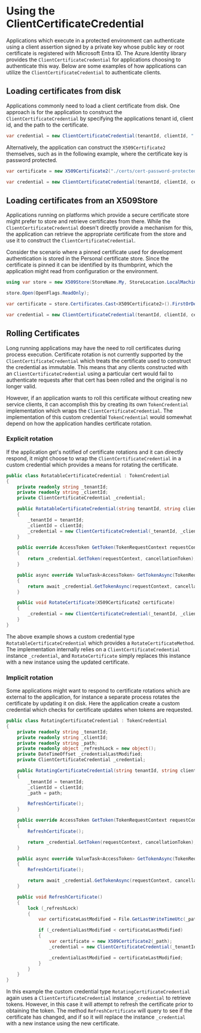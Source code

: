 # Using the ClientCertificateCredential

Applications which execute in a protected environment can authenticate using a client assertion signed by a private key whose public key or root certificate is registered with Microsoft Entra ID. The Azure.Identity library provides the `ClientCertificateCredential` for applications choosing to authenticate this way. Below are some examples of how applications can utilize the `ClientCertificateCredential` to authenticate clients.


## Loading certificates from disk

Applications commonly need to load a client certificate from disk. One approach is for the application to construct the `ClientCertificateCredential` by specifying the applications tenant id, client id, and the path to the certificate.

```C# Snippet:Identity_CertificateCredenetial_CreateWithPath
var credential = new ClientCertificateCredential(tenantId, clientId, "./certs/cert.pfx");
```
Alternatively, the application can construct the `X509Certificate2` themselves, such as in the following example, where the certificate key is password protected.

```C# Snippet:Identity_CertificateCredenetial_CreateWithX509Cert
var certificate = new X509Certificate2("./certs/cert-password-protected.pfx", "password");

var credential = new ClientCertificateCredential(tenantId, clientId, certificate);
```

## Loading certificates from an X509Store

Applications running on platforms which provide a secure certificate store might prefer to store and retrieve certificates from there. While the `ClientCertificateCredential` doesn't directly provide a mechanism for this, the application can retrieve the appropriate certificate from the store and use it to construct the `ClientCertificateCredential`.

Consider the scenario where a pinned certificate used for development authentication is stored in the Personal certificate store. Since the certificate is pinned it can be identified by its thumbprint, which the application might read from configuration or the environment.

```C# Snippet:Identity_CertificateCredenetial_CreateFromStore
using var store = new X509Store(StoreName.My, StoreLocation.LocalMachine);

store.Open(OpenFlags.ReadOnly);

var certificate = store.Certificates.Cast<X509Certificate2>().FirstOrDefault(cert => cert.Thumbprint == thumbprint);

var credential = new ClientCertificateCredential(tenantId, clientId, certificate);
```

## Rolling Certificates

Long running applications may have the need to roll certificates during process execution. Certificate rotation is not currently supported by the `ClientCertificateCredential` which treats the certificate used to construct the credential as immutable. This means that any clients constructed with an `ClientCertificateCredential` using a particular cert would fail to authenticate requests after that cert has been rolled and the original is no longer valid.

However, if an application wants to roll this certificate without creating new service clients, it can accomplish this by creating its own `TokenCredential` implementation which wraps the `ClientCertificateCredential`. The implementation of this custom credential `TokenCredential` would somewhat depend on how the application handles certificate rotation.

### Explicit rotation

If the application get's notified of certificate rotations and it can directly respond, it might choose to wrap the `ClientCertificateCredential` in a custom credential which provides a means for rotating the certificate.

```C# Snippet:Identity_CertificateCredenetial_RotatableCredential
public class RotatableCertificateCredential : TokenCredential
{
    private readonly string _tenantId;
    private readonly string _clientId;
    private ClientCertificateCredential _credential;

    public RotatableCertificateCredential(string tenantId, string clientId, X509Certificate2 certificate)
    {
        _tenantId = tenantId;
        _clientId = clientId;
        _credential = new ClientCertificateCredential(_tenantId, _clientId, certificate);
    }

    public override AccessToken GetToken(TokenRequestContext requestContext, CancellationToken cancellationToken)
    {
        return _credential.GetToken(requestContext, cancellationToken);
    }

    public async override ValueTask<AccessToken> GetTokenAsync(TokenRequestContext requestContext, CancellationToken cancellationToken)
    {
        return await _credential.GetTokenAsync(requestContext, cancellationToken);
    }

    public void RotateCertificate(X509Certificate2 certificate)
    {
        _credential = new ClientCertificateCredential(_tenantId, _clientId, certificate);
    }
}
```

The above example shows a custom credential type `RotatableCertificateCredential` which provides a `RotateCertificateMethod`. The implementation internally relies on a `ClientCertificateCredential` instance `_credential`, and `RotateCertificate` simply replaces this instance with a new instance using the updated certificate.

### Implicit rotation
Some applications might want to respond to certificate rotations which are external to the application, for instance a separate process rotates the certificate by updating it on disk. Here the application create a custom credential which checks for certificate updates when tokens are requested.

```C# Snippet:Identity_CertificateCredenetial_RotatingCredential
public class RotatingCertificateCredential : TokenCredential
{
    private readonly string _tenantId;
    private readonly string _clientId;
    private readonly string _path;
    private readonly object _refreshLock = new object();
    private DateTimeOffset _credentialLastModified;
    private ClientCertificateCredential _credential;

    public RotatingCertificateCredential(string tenantId, string clientId, string path)
    {
        _tenantId = tenantId;
        _clientId = clientId;
        _path = path;

        RefreshCertificate();
    }

    public override AccessToken GetToken(TokenRequestContext requestContext, CancellationToken cancellationToken)
    {
        RefreshCertificate();

        return _credential.GetToken(requestContext, cancellationToken);
    }

    public async override ValueTask<AccessToken> GetTokenAsync(TokenRequestContext requestContext, CancellationToken cancellationToken)
    {
        RefreshCertificate();

        return await _credential.GetTokenAsync(requestContext, cancellationToken);
    }

    public void RefreshCertificate()
    {
        lock (_refreshLock)
        {
            var certificateLastModified = File.GetLastWriteTimeUtc(_path);

            if (_credentialLastModified < certificateLastModified)
            {
                var certificate = new X509Certificate2(_path);
                _credential = new ClientCertificateCredential(_tenantId, _clientId, certificate);

                _credentialLastModified = certificateLastModified;
            }
        }
    }
}
```

In this example the custom credential type `RotatingCertificateCredential` again uses a `ClientCertificateCredential` instance `_credential` to retrieve tokens. However, in this case it will attempt to refresh the certificate prior to obtaining the token. The method `RefreshCertificate` will query to see if the certificate has changed, and if so it will replace the instance `_credential` with a new instance using the new certificate.

